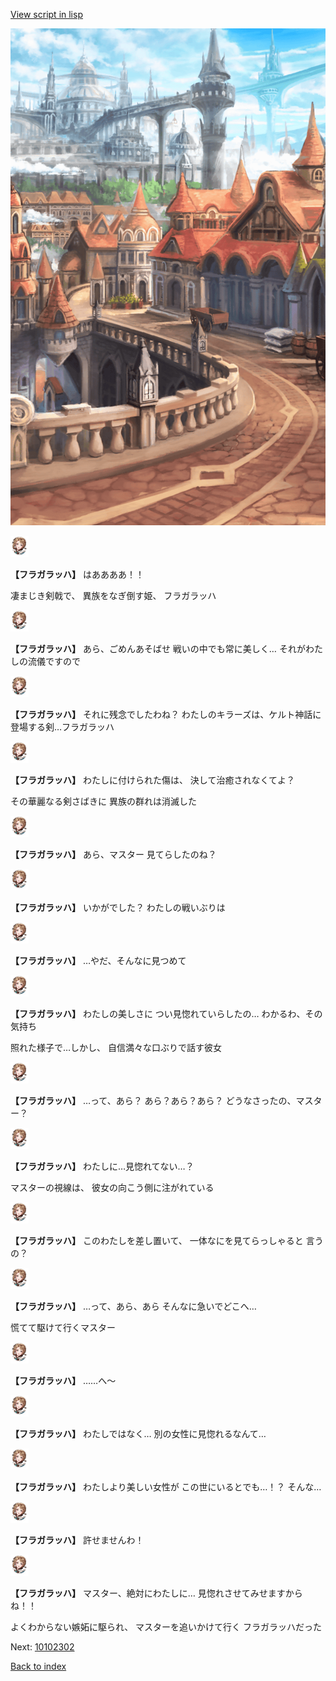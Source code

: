[View script in lisp](../scripts/10102301.txt)

![town.png](../images/backgrounds/town.png)

<img src="../images/units/101021.png" alt="101021.png" height="34"/>

**【フラガラッハ】**
はああああ！！

凄まじき剣戟で、
異族をなぎ倒す姫、
フラガラッハ

<img src="../images/units/101021.png" alt="101021.png" height="34"/>

**【フラガラッハ】**
あら、ごめんあそばせ
戦いの中でも常に美しく…
それがわたしの流儀ですので

<img src="../images/units/101021.png" alt="101021.png" height="34"/>

**【フラガラッハ】**
それに残念でしたわね？
わたしのキラーズは、ケルト神話に
登場する剣…フラガラッハ

<img src="../images/units/101021.png" alt="101021.png" height="34"/>

**【フラガラッハ】**
わたしに付けられた傷は、
決して治癒されなくてよ？

その華麗なる剣さばきに
異族の群れは消滅した

<img src="../images/units/101021.png" alt="101021.png" height="34"/>

**【フラガラッハ】**
あら、マスター
見てらしたのね？

<img src="../images/units/101021.png" alt="101021.png" height="34"/>

**【フラガラッハ】**
いかがでした？
わたしの戦いぶりは

<img src="../images/units/101021.png" alt="101021.png" height="34"/>

**【フラガラッハ】**
…やだ、そんなに見つめて

<img src="../images/units/101021.png" alt="101021.png" height="34"/>

**【フラガラッハ】**
わたしの美しさに
つい見惚れていらしたの…
わかるわ、その気持ち

照れた様子で…しかし、
自信満々な口ぶりで話す彼女

<img src="../images/units/101021.png" alt="101021.png" height="34"/>

**【フラガラッハ】**
…って、あら？
あら？あら？あら？
どうなさったの、マスター？

<img src="../images/units/101021.png" alt="101021.png" height="34"/>

**【フラガラッハ】**
わたしに…見惚れてない…？

マスターの視線は、
彼女の向こう側に注がれている

<img src="../images/units/101021.png" alt="101021.png" height="34"/>

**【フラガラッハ】**
このわたしを差し置いて、
一体なにを見てらっしゃると
言うの？

<img src="../images/units/101021.png" alt="101021.png" height="34"/>

**【フラガラッハ】**
…って、あら、あら
そんなに急いでどこへ…

慌てて駆けて行くマスター

<img src="../images/units/101021.png" alt="101021.png" height="34"/>

**【フラガラッハ】**
……へ～

<img src="../images/units/101021.png" alt="101021.png" height="34"/>

**【フラガラッハ】**
わたしではなく…
別の女性に見惚れるなんて…

<img src="../images/units/101021.png" alt="101021.png" height="34"/>

**【フラガラッハ】**
わたしより美しい女性が
この世にいるとでも…！？
そんな…

<img src="../images/units/101021.png" alt="101021.png" height="34"/>

**【フラガラッハ】**
許せませんわ！

<img src="../images/units/101021.png" alt="101021.png" height="34"/>

**【フラガラッハ】**
マスター、絶対にわたしに…
見惚れさせてみせますからね！！

よくわからない嫉妬に駆られ、
マスターを追いかけて行く
フラガラッハだった

Next: [10102302](10102302.md)

[Back to index](index.md)
